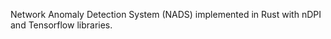 

Network Anomaly Detection System (NADS) implemented in Rust with nDPI and Tensorflow libraries.








